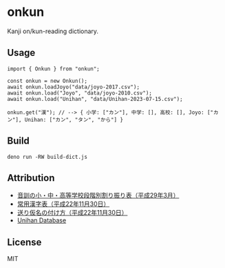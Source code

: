 # onkun

Kanji on/kun-reading dictionary.

## Usage

```
import { Onkun } from "onkun";

const onkun = new Onkun();
await onkun.loadJoyo("data/joyo-2017.csv");
await onkun.load("Joyo", "data/joyo-2010.csv");
await onkun.load("Unihan", "data/Unihan-2023-07-15.csv");

onkun.get("漢"); // --> { 小学: ["カン"], 中学: [], 高校: [], Joyo: ["カン"], Unihan: ["カン", "タン", "から"] }
```

## Build

`deno run -RW build-dict.js`

## Attribution

- [音訓の小・中・高等学校段階別割り振り表（平成29年3月）](https://www.mext.go.jp/a_menu/shotou/new-cs/1385768.htm)
- [常用漢字表（平成22年11月30日）](https://www.bunka.go.jp/kokugo_nihongo/sisaku/joho/joho/kijun/naikaku/kanji/joyokanjisakuin/)
- [送り仮名の付け方（平成22年11月30日）](https://www.bunka.go.jp/kokugo_nihongo/sisaku/joho/joho/kijun/naikaku/okurikana/)
- [Unihan Database](https://www.unicode.org/Public/UCD/latest/ucd/Unihan.zip)

## License

MIT
